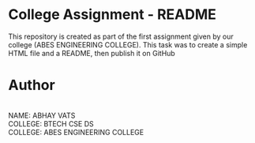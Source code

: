 # College Assignment - README
This repository is created as part of the first assignment given by our college (ABES ENGINEERING COLLEGE). This task was to create a simple HTML file and a README, then publish it on GitHub
# Author
<br>
NAME: ABHAY VATS 
<br>
COLLEGE: BTECH CSE DS 
<br>
COLLEGE: ABES ENGINEERING COLLEGE 

